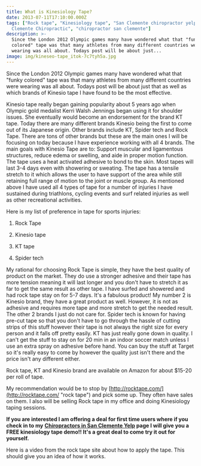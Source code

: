 ```yaml
---
title: What is Kinesiology Tape?
date: 2013-07-11T17:10:00.000Z
tags: ["Rock tape", "Kinesiology tape", "San Clemente chiropractor yelp", "San
  Clemente Chiropractic", "chiropractor san clemente"]
description: >-
  Since the London 2012 Olympic games many have wondered what that "funky
  colored" tape was that many athletes from many different countries were
  wearing was all about. Todays post will be about just...
image: img/kineseo-tape_itok-7c7tyh5a.jpg
---
```

Since the London 2012 Olympic games many have wondered what that "funky colored" tape was that many athletes from many different countries were wearing was all about. Todays post will be about just that as well as which brands of Kinesio tape I have found to be the most effective.

Kinesio tape really began gaining popularity about 5 years ago when Olympic gold medalist Kerri Walsh Jennings began using it for shoulder issues. She eventually would become an endorsement for the brand KT tape. Today there are many different brands Kinesio being the first to come out of its Japanese origin. Other brands include KT, Spider tech and Rock Tape. There are tons of other brands but these are the main ones I will be focusing on today because I have experience working with all 4 brands. The main goals with Kinesio Tape are to: Support muscular and ligamentous structures, reduce edema or swelling, and aide in proper motion function. The tape uses a heat activated adhesive to bond to the skin. Most tapes will last 3-4 days even with showering or sweating. The tape has a tensile stretch to it which allows the user to have support of the area while still retaining full range of motion to the joint or muscle group. As mentioned above I have used all 4 types of tape for a number of injuries I have sustained during triathlons, cycling events and surf related injuries as well as other recreational activities.

Here is my list of preference in tape for sports injuries:

1. Rock Tape

2. Kinesio tape

3. KT tape

4. Spider tech

My rational for choosing Rock Tape is simple, they have the best quality of product on the market. They do use a stronger adhesive and their tape has more tension meaning it will last longer and you don't have to stretch it as far to get the same result as other tape. I have surfed and showered and had rock tape stay on for 5-7 days. It's a fabulous product! My number 2 is Kinesio brand, they have a great product as well. However, it is not as adhesive and requires more tape and more stretch to get the needed result. The other 2 brands I just do not care for. Spider tech is known for having pre-cut tape so that you don't have to go through the hassle of cutting strips of this stuff however their tape is not always the right size for every person and it falls off pretty easily. KT has just really gone down in quality. I can't get the stuff to stay on for 20 min in an indoor soccer match unless I use an extra spray on adhesive before hand. You can buy the stuff at Target so it's really easy to come by however the quality just isn't there and the price isn't any different either.

Rock tape, KT and Kinesio brand are available on Amazon for about $15-20 per roll of tape.

My recommendation would be to stop by [http://rocktape.com/](http://rocktape.com/ "rock tape") and pick some up. They often have sales on them. I also will be selling Rock tape in my office and doing Kinesiology taping sessions.

**If you are interested I am offering a deal for first time users where if you check in to my** **[Chiropractors in San Clemente Yelp](http://www.yelp.com/biz/trestles-chiropractic-san-clemente "Chiropractors in San Clemente Yelp") page I will give you a FREE kinesiology tape demo!! It's a great deal to come try it out for yourself.**

Here is a video from the rock tape site about how to apply the tape. This should give you an idea of how it works.